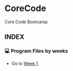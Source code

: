 # CoreCode
Core Code Bootcamp

## INDEX

### 💻 Program Files by weeks

- Go to [Week 1](https://github.com/Ashleyvv26/CoreCode/tree/main/WeekChallenges/week1/WednesdayFiles)
